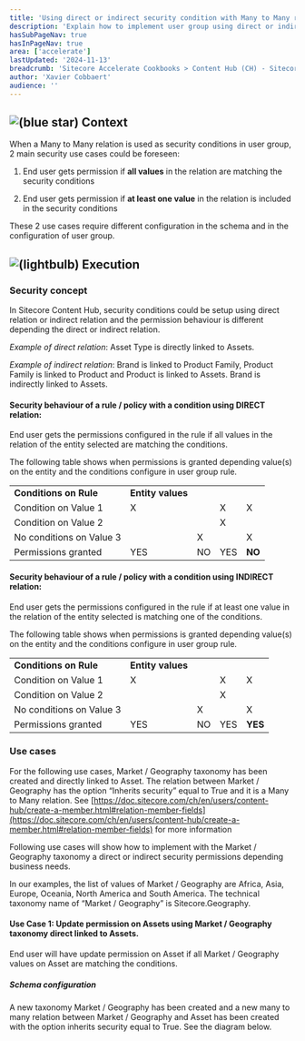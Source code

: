 ```yaml
---
title: 'Using direct or indirect security condition with Many to Many relation'
description: 'Explain how to implement user group using direct or indirect security condition with Many to Many relation.'
hasSubPageNav: true
hasInPageNav: true
area: ['accelerate']
lastUpdated: '2024-11-13'
breadcrumb: 'Sitecore Accelerate Cookbooks > Content Hub (CH) - Sitecore Recipes > CH Implementation > CH Configuration > Schema Management'
author: 'Xavier Cobbaert'
audience: ''
---
```

## ![(blue star)](/images/learn/accelerate/content-hub/img/icons/emoticons/72/2049.png) **Context**

When a Many to Many relation is used as security conditions in user group, 2 main security use cases could be foreseen:

1.  End user gets permission if **all values** in the relation are matching the security conditions
    
2.  End user gets permission if **at least one value** in the relation is included in the security conditions
    

These 2 use cases require different configuration in the schema and in the configuration of user group.

## ![(lightbulb)](/images/learn/accelerate/content-hub/img/icons/emoticons/lightbulb_on.png) **Execution**

### Security concept

In Sitecore Content Hub, security conditions could be setup using direct relation or indirect relation and the permission behaviour is different depending the direct or indirect relation.

_Example of direct relation_: Asset Type is directly linked to Assets.

_Example of indirect relation_: Brand is linked to Product Family, Product Family is linked to Product and Product is linked to Assets. Brand is indirectly linked to Assets.

#### Security behaviour of a rule / policy with a condition using DIRECT relation:

End user gets the permissions configured in the rule if all values in the relation of the entity selected are matching the conditions.

The following table shows when permissions is granted depending value(s) on the entity and the conditions configure in user group rule.

|     |     |     |     |     |
| --- | --- | --- | --- | --- |
| **Conditions on Rule** | **Entity values** |     |     |     |
| Condition on Value 1 | X   |     | X   | X   |
| Condition on Value 2 |     |     | X   |     |
| No conditions on Value 3 |     | X   |     | X   |
| Permissions granted | YES | NO  | YES | **NO** |

#### Security behaviour of a rule / policy with a condition using INDIRECT relation:

End user gets the permissions configured in the rule if at least one value in the relation of the entity selected is matching one of the conditions.

The following table shows when permissions is granted depending value(s) on the entity and the conditions configure in user group rule.

|     |     |     |     |     |
| --- | --- | --- | --- | --- |
| **Conditions on Rule** | **Entity values** |     |     |     |
| Condition on Value 1 | X   |     | X   | X   |
| Condition on Value 2 |     |     | X   |     |
| No conditions on Value 3 |     | X   |     | X   |
| Permissions granted | YES | NO  | YES | **YES** |

### Use cases

For the following use cases, Market / Geography taxonomy has been created and directly linked to Asset. The relation between Market / Geography has the option “Inherits security” equal to True and it is a Many to Many relation. See [https://doc.sitecore.com/ch/en/users/content-hub/create-a-member.html#relation-member-fields](https://doc.sitecore.com/ch/en/users/content-hub/create-a-member.html#relation-member-fields) for more information

Following use cases will show how to implement with the Market / Geography taxonomy a direct or indirect security permissions depending business needs.

In our examples, the list of values of Market / Geography are Africa, Asia, Europe, Oceania, North America and South America. The technical taxonomy name of “Market / Geography” is Sitecore.Geography.

#### Use Case 1: Update permission on Assets using Market / Geography taxonomy direct linked to Assets.

End user will have update permission on Asset if all Market / Geography values on Asset are matching the conditions.

##### Schema configuration

A new taxonomy Market / Geography has been created and a new many to many relation between Market / Geography and Asset has been created with the option inherits security equal to True. See the diagram below.
